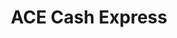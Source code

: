 ---
title: "ACE Cash Express"
url: /mesquite/ace-cash-express-north-galloway-avenue/
shop: pawnbroker
---